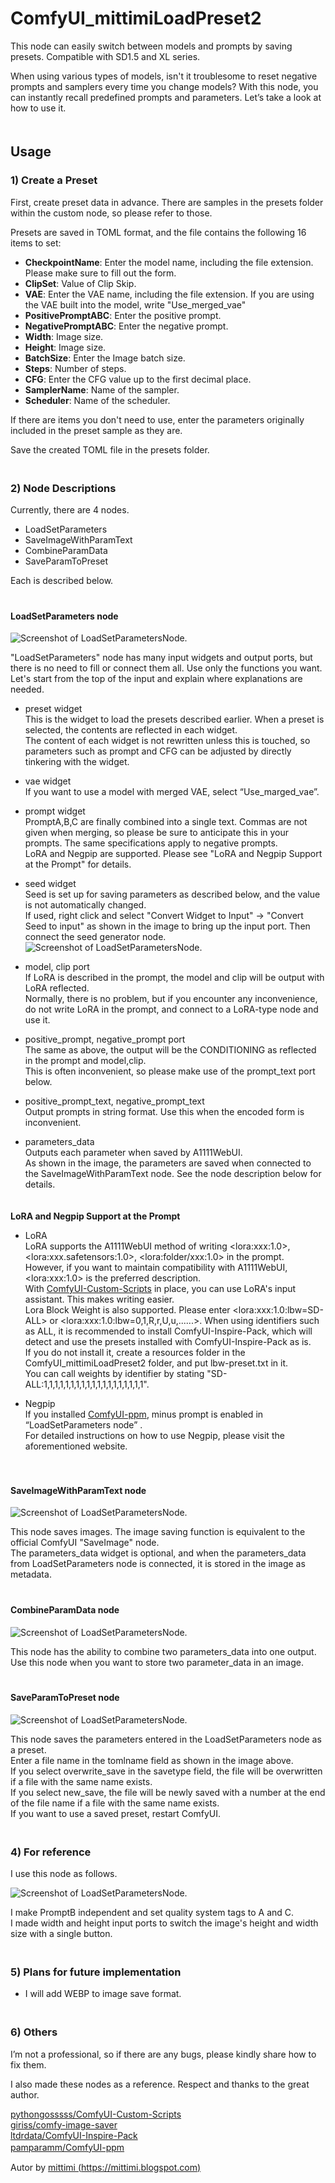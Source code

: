 # ComfyUI_mittimiLoadPreset2

This node can easily switch between models and prompts by saving presets. Compatible with SD1.5 and XL series.

When using various types of models, isn't it troublesome to reset negative prompts and samplers every time you change models? With this node, you can instantly recall predefined prompts and parameters. Let’s take a look at how to use it.  
　  

## Usage
### 1) Create a Preset
First, create preset data in advance. There are samples in the presets folder within the custom node, so please refer to those.

Presets are saved in TOML format, and the file contains the following 16 items to set:

- **CheckpointName**: Enter the model name, including the file extension. Please make sure to fill out the form.
- **ClipSet**: Value of Clip Skip.
- **VAE**: Enter the VAE name, including the file extension. If you are using the VAE built into the model, write "Use_merged_vae"
- **PositivePromptABC**: Enter the positive prompt.
- **NegativePromptABC**: Enter the negative prompt.
- **Width**: Image size.
- **Height**: Image size.
- **BatchSize**: Enter the Image batch size.
- **Steps**: Number of steps.
- **CFG**: Enter the CFG value up to the first decimal place.
- **SamplerName**: Name of the sampler.
- **Scheduler**: Name of the scheduler.

If there are items you don't need to use, enter the parameters originally included in the preset sample as they are.

Save the created TOML file in the presets folder.  
　  

### 2) Node Descriptions

Currently, there are 4 nodes.
- LoadSetParameters
- SaveImageWithParamText
- CombineParamData
- SaveParamToPreset

Each is described below.  
　  

#### LoadSetParameters node  

![Screenshot of LoadSetParametersNode.](/assets/images/002.jpg)  

"LoadSetParameters" node has many input widgets and output ports, but there is no need to fill or connect them all. Use only the functions you want.  
Let's start from the top of the input and explain where explanations are needed.  

- preset widget  
This is the widget to load the presets described earlier. When a preset is selected, the contents are reflected in each widget.  
The content of each widget is not rewritten unless this is touched, so parameters such as prompt and CFG can be adjusted by directly tinkering with the widget.  

- vae widget  
If you want to use a model with merged VAE, select “Use_marged_vae”.  

- prompt widget  
PromptA,B,C are finally combined into a single text. Commas are not given when merging, so please be sure to anticipate this in your prompts. The same specifications apply to negative prompts.  
LoRA and Negpip are supported. Please see "LoRA and Negpip Support at the Prompt" for details.

- seed widget  
Seed is set up for saving parameters as described below, and the value is not automatically changed.  
If used, right click and select "Convert Widget to Input" -> "Convert Seed to input" as shown in the image to bring up the input port. Then connect the seed generator node.  
![Screenshot of LoadSetParametersNode.](/assets/images/003.jpg)

- model, clip port  
If LoRA is described in the prompt, the model and clip will be output with LoRA reflected.  
Normally, there is no problem, but if you encounter any inconvenience, do not write LoRA in the prompt, and connect to a LoRA-type node and use it.  

- positive_prompt, negative_prompt port  
The same as above, the output will be the CONDITIONING as reflected in the prompt and model,clip.  
This is often inconvenient, so please make use of the prompt_text port below.  

- positive_prompt_text, negative_prompt_text  
Output prompts in string format. Use this when the encoded form is inconvenient.  

- parameters_data  
Outputs each parameter when saved by A1111WebUI.  
As shown in the image, the parameters are saved when connected to the SaveImageWithParamText node. See the node description below for details.  
　  
    
**LoRA and Negpip Support at the Prompt**  
- LoRA  
LoRA supports the A1111WebUI method of writing \<lora:xxx:1.0\>, \<lora:xxx.safetensors:1.0\>, \<lora:folder/xxx:1.0\> in the prompt.  
However, if you want to maintain compatibility with A1111WebUI, \<lora:xxx:1.0\> is the preferred description.  
With [ComfyUI-Custom-Scripts](https://github.com/pythongosssss/ComfyUI-Custom-Scripts) in place, you can use LoRA's input assistant. This makes writing easier.  
Lora Block Weight is also supported. Please enter \<lora:xxx:1.0:lbw=SD-ALL\> or \<lora:xxx:1.0:lbw=0,1,R,r,U,u,......\>.
When using identifiers such as ALL, it is recommended to install ComfyUI-Inspire-Pack, which will detect and use the presets installed with ComfyUI-Inspire-Pack as is.  
If you do not install it, create a resources folder in the ComfyUI_mittimiLoadPreset2 folder, and put lbw-preset.txt in it.  
You can call weights by identifier by stating "SD-ALL:1,1,1,1,1,1,1,1,1,1,1,1,1,1,1,1,1,1,1".  
  
- Negpip  
If you installed [ComfyUI-ppm](https://github.com/pamparamm/ComfyUI-ppm), minus prompt is enabled in “LoadSetParameters node” .  
For detailed instructions on how to use Negpip, please visit the aforementioned website.  
    
　  

#### SaveImageWithParamText node  

![Screenshot of LoadSetParametersNode.](/assets/images/004.jpg)  

This node saves images. The image saving function is equivalent to the official ComfyUI "SaveImage" node.  
The parameters_data widget is optional, and when the parameters_data from LoadSetParameters node is connected, it is stored in the image as metadata.  
　  
#### CombineParamData node  

![Screenshot of LoadSetParametersNode.](/assets/images/005.jpg)  

This node has the ability to combine two parameters_data into one output.  
Use this node when you want to store two parameter_data in an image.  
　  

#### SaveParamToPreset node  

![Screenshot of LoadSetParametersNode.](/assets/images/007.jpg)  

This node saves the parameters entered in the LoadSetParameters node as a preset.  
Enter a file name in the tomlname field as shown in the image above.  
If you select overwrite_save in the savetype field, the file will be overwritten if a file with the same name exists.  
If you select new_save, the file will be newly saved with a number at the end of the file name if a file with the same name exists.  
If you want to use a saved preset, restart ComfyUI.  
　  

   
### 4) For reference  

I use this node as follows.  

![Screenshot of LoadSetParametersNode.](/assets/images/006.jpg)  

I make PromptB independent and set quality system tags to A and C.  
I made width and height input ports to switch the image's height and width size with a single button.  
　  

### 5) Plans for future implementation  
- I will add WEBP to image save format.  
　  

### 6) Others  
I’m not a professional, so if there are any bugs, please kindly share how to fix them.  

I also made these nodes as a reference. Respect and thanks to the great author.  

[pythongosssss/ComfyUI-Custom-Scripts](https://github.com/pythongosssss/ComfyUI-Custom-Scripts)  
[giriss/comfy-image-saver](https://github.com/giriss/comfy-image-saver)  
[ltdrdata/ComfyUI-Inspire-Pack](https://github.com/ltdrdata/ComfyUI-Inspire-Pack/tree/main)  
[pamparamm/ComfyUI-ppm](https://github.com/pamparamm/ComfyUI-ppm)
　  

Autor by [mittimi (https://mittimi.blogspot.com)](https://mittimi.blogspot.com)

